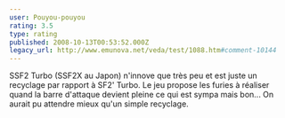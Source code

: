 ```yaml
---
user: Pouyou-pouyou
rating: 3.5
type: rating
published: 2008-10-13T00:53:52.000Z
legacy_url: http://www.emunova.net/veda/test/1088.htm#comment-10144
---
```

SSF2 Turbo (SSF2X au Japon) n'innove que très peu et est juste un recyclage par rapport à SF2' Turbo. Le jeu propose les furies à réaliser quand la barre d'attaque devient pleine ce qui est sympa mais bon... On aurait pu attendre mieux qu'un simple recyclage.